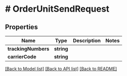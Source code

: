 # # OrderUnitSendRequest

## Properties

Name | Type | Description | Notes
------------ | ------------- | ------------- | -------------
**trackingNumbers** | **string** |  |
**carrierCode** | **string** |  |

[[Back to Model list]](../../README.md#models) [[Back to API list]](../../README.md#endpoints) [[Back to README]](../../README.md)
